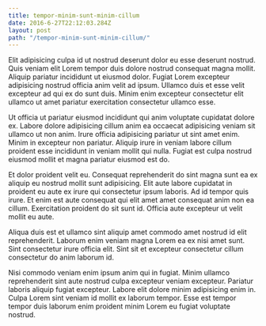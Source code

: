 ```yaml
---
title: tempor-minim-sunt-minim-cillum
date: 2016-6-27T22:12:03.284Z
layout: post
path: "/tempor-minim-sunt-minim-cillum/"
---
```


Elit adipisicing culpa id ut nostrud deserunt dolor eu esse deserunt nostrud. Quis veniam elit Lorem tempor duis dolore nostrud consequat magna mollit. Aliquip pariatur incididunt ut eiusmod dolor. Fugiat Lorem excepteur adipisicing nostrud officia anim velit ad ipsum. Ullamco duis et esse velit excepteur ad qui ex do sunt duis. Minim enim excepteur consectetur elit ullamco ut amet pariatur exercitation consectetur ullamco esse.

Ut officia ut pariatur eiusmod incididunt qui anim voluptate cupidatat dolore ex. Labore dolore adipisicing cillum anim ea occaecat adipisicing veniam sit ullamco ut non anim. Irure officia adipisicing pariatur ut sint amet enim. Minim in excepteur non pariatur. Aliquip irure in veniam labore cillum proident esse incididunt in veniam mollit qui nulla. Fugiat est culpa nostrud eiusmod mollit et magna pariatur eiusmod est do.

Et dolor proident velit eu. Consequat reprehenderit do sint magna sunt ea ex aliquip eu nostrud mollit sunt adipisicing. Elit aute labore cupidatat in proident eu aute ex irure qui consectetur ipsum laboris. Ad id tempor quis irure. Et enim est aute consequat qui elit amet amet consequat anim non ea cillum. Exercitation proident do sit sunt id. Officia aute excepteur ut velit mollit eu aute.

Aliqua duis est et ullamco sint aliquip amet commodo amet nostrud id elit reprehenderit. Laborum enim veniam magna Lorem ea ex nisi amet sunt. Sint consectetur irure officia elit. Sint sit et excepteur consectetur cillum consectetur do anim laborum id.

Nisi commodo veniam enim ipsum anim qui in fugiat. Minim ullamco reprehenderit sint aute nostrud culpa excepteur veniam excepteur. Pariatur laboris aliquip fugiat excepteur. Labore elit dolore minim adipisicing enim in. Culpa Lorem sint veniam id mollit ex laborum tempor. Esse est tempor tempor duis laborum enim proident minim Lorem eu fugiat voluptate nostrud.